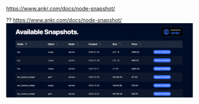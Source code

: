 https://www.ankr.com/docs/node-snapshot/

?? https://www.ankr.com/docs/node-snapshot/
![img_2.png](img_2.png)